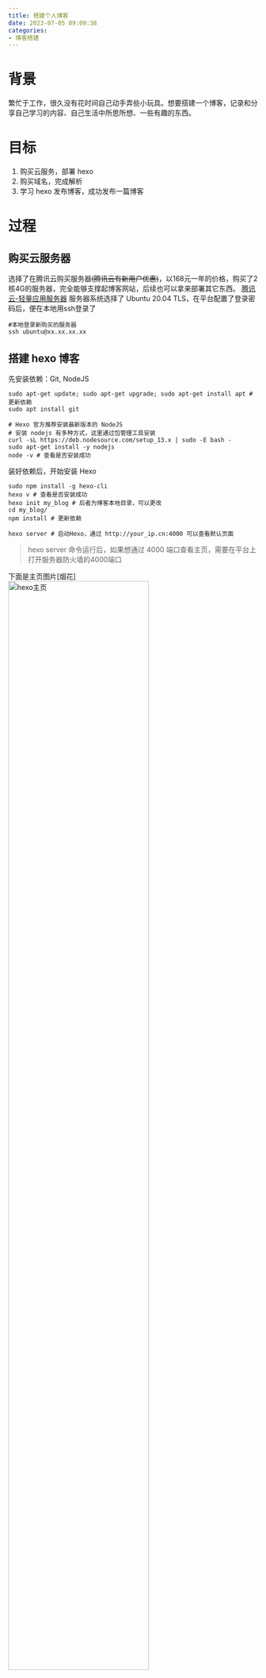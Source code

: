 ```yaml
---
title: 搭建个人博客
date: 2023-07-05 09:09:38
categories: 
- 博客搭建
---
```

# 背景
繁忙于工作，很久没有花时间自己动手弄些小玩具。想要搭建一个博客，记录和分享自己学习的内容、自己生活中所思所想、一些有趣的东西。
<!-- more -->
# 目标
1. 购买云服务，部署 hexo
2. 购买域名，完成解析
3. 学习 hexo 发布博客，成功发布一篇博客
# 过程
## 购买云服务器
选择了在腾讯云购买服务器~~(腾讯云有新用户优惠)~~，以168元一年的价格，购买了2核4G的服务器，完全能够支撑起博客网站，后续也可以拿来部署其它东西。
[腾讯云-轻量应用服务器](https://cloud.tencent.com/product/lighthouse)
服务器系统选择了 Ubuntu 20.04 TLS，在平台配置了登录密码后，便在本地用ssh登录了
``` shell
#本地登录新购买的服务器
ssh ubuntu@xx.xx.xx.xx
```
## 搭建 hexo 博客
先安装依赖：Git, NodeJS
``` shell
sudo apt-get update; sudo apt-get upgrade; sudo apt-get install apt # 更新依赖
sudo apt install git

# Hexo 官方推荐安装最新版本的 NodeJS
# 安装 nodejs 有多种方式，这里通过包管理工具安装
curl -sL https://deb.nodesource.com/setup_13.x | sudo -E bash -
sudo apt-get install -y nodejs
node -v # 查看是否安装成功
```
装好依赖后，开始安装 Hexo
``` shell
sudo npm install -g hexo-cli
hexo v # 查看是否安装成功
hexo init my_blog # 后者为博客本地目录，可以更改
cd my_blog/
npm install # 更新依赖

hexo server # 启动Hexo，通过 http://your_ip.cn:4000 可以查看默认页面
```
> hexo server 命令运行后，如果想通过 4000 端口查看主页，需要在平台上打开服务器防火墙的4000端口

下面是主页图片[烟花]
<img title="hexo主页" src="/images/hexo123.PNG" width= 75%>
## 购买域名
可以直接在腾讯云购买域名，域名后缀推荐 .com, .top, .club。一般都是选择一个便宜一点的(9元每年)。
因为服务器在国内，域名需要经过备案审核。这个过程比较冗长，但是各个平台流程提示挺详细的，按照提示完成就好。目前国内个人备案，名称不允许出现博客、评论之类字眼，需要注意。
>之前我备案过一个域名，名称出现了"博客"，平台初审时会电话过来让修改，问题不大。

2023-06-24 提交腾讯云备案审核
2023-06-26 视频审核不合格，重新提交审核
2023-06-27 提交管局审核
2023-07-11 管局审核通过
2023-07-16 提交公安审核
2023-07-16 悬挂网站备案号
2023-07-17 通过公安审核
2023-07-18 悬挂公安备案号
## 上传一篇博客
Hexo 支持不同的渲染引擎。个人习惯使用 markdown 进行写作。
``` shell
hexo new xxx # 初始化一篇博客
vim xxx # 编写这篇博客
```
个人试了这种编写方式，感觉不是很方便，缺乏预览功能。后续考虑在本地搭建 Hexo，本地编写好后进行预览，然后上传到 服务器上。不过现在也能用吧，不是吗？
# 结束
到此为止，一个博客网站就搭建好了。过程中遇到了一些小麻烦，比如 nodejs 的安装有多种方式，域名备案~~(还没有备案成功）~~。后续也考虑加上一键部署， https 访问，更换主题等能力。
相比于部署博客网站，记录下整个过程倒是让我更在意。输出文字和输入知识一样重要，输出的内容不仅让整个过程更加清晰，自己更加熟悉这个流程，也为未来做了一些沉淀。
# 参考文档
[Hexo 文档](https://hexo.io/zh-cn/docs/)
Nodejs 安装参考：[Ubuntu 安装 Node.js 的正确姿势](https://mupceet.com/2020/02/the-best-way-to-install-nodejs/)
[Hexo 写作](https://hexo.io/zh-cn/docs/writing) 